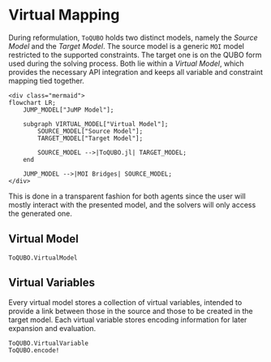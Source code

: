 # Virtual Mapping
During reformulation, `ToQUBO` holds two distinct models, namely the *Source Model* and the *Target Model*.
The source model is a generic `MOI` model restricted to the supported constraints.
The target one is on the QUBO form used during the solving process.
Both lie within a *Virtual Model*, which provides the necessary API integration and keeps all variable and constraint mapping tied together.

```@raw html
<div class="mermaid">
flowchart LR;
    JUMP_MODEL["JuMP Model"];

    subgraph VIRTUAL_MODEL["Virtual Model"];
        SOURCE_MODEL["Source Model"];
        TARGET_MODEL["Target Model"];

        SOURCE_MODEL -->|ToQUBO.jl| TARGET_MODEL;
    end

    JUMP_MODEL -->|MOI Bridges| SOURCE_MODEL;
</div>
```

This is done in a transparent fashion for both agents since the user will mostly interact with the presented model, and the solvers will only access the generated one.

## Virtual Model
```@docs
ToQUBO.VirtualModel
```

## Virtual Variables
Every virtual model stores a collection of virtual variables, intended to provide a link between those in the source and those to be created in the target model.
Each virtual variable stores encoding information for later expansion and evaluation.

```@docs
ToQUBO.VirtualVariable
ToQUBO.encode!
```
